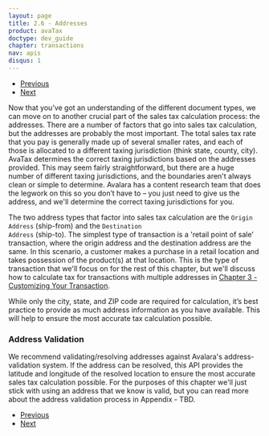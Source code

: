 ```yaml
---
layout: page
title: 2.6 - Addresses
product: avaTax
doctype: dev_guide
chapter: transactions
nav: apis
disqus: 1
---
```

<ul class="pager">
  <li class="previous"><a href="/avatax/dev-guide/transactions/line-items/"><i class="glyphicon glyphicon-chevron-left"></i>Previous</a></li>
  <li class="next"><a href="/avatax/dev-guide/transactions/chapter-summary/">Next<i class="glyphicon glyphicon-chevron-right"></i></a></li>
</ul>
Now that you’ve got an understanding of the different document types, we can move on to another crucial part of the sales tax calculation process: the addresses. There are a number of factors that go into sales tax calculation, but the addresses are probably the most important. The total sales tax rate that you pay is generally made up of several smaller rates, and each of those is allocated to a different taxing jurisdiction (think state, county, city). AvaTax determines the correct taxing jurisdictions based on the addresses provided. This may seem fairly straightforward, but there are a huge number of different taxing jurisdictions, and the boundaries aren't always clean or simple to determine. Avalara has a content research team that does the legwork on this so you don’t have to – you just need to give us the address, and we'll determine the correct taxing jurisdictions for you.

The two address types that factor into sales tax calculation are the <code>Origin Address</code> (ship-from) and the <code>Destination Address</code> (ship-to). The simplest type of transaction is a 'retail point of sale' transaction, where the origin address and the destination address are the same. In this scenario, a customer makes a purchase in a retail location and takes possession of the product(s) at that location. This is the type of transaction that we'll focus on for the rest of this chapter, but we'll discuss how to calculate tax for transactions with multiple addresses in <a class="dev-guide-link" href="/avatax/dev-guide/customizing-transaction/">Chapter 3 - Customizing Your Transaction</a>.

While only the city, state, and ZIP code are required for calculation, it’s best practice to provide as much address information as you have available. This will help to ensure the most accurate tax calculation possible. 

<h3>Address Validation</h3>
We recommend validating/resolving addresses against Avalara's address-validation system. If the address can be resolved, this API provides the latitude and longitude of the resolved location to ensure the most accurate sales tax calculation possible. For the purposes of this chapter we'll just stick with using an address that we know is valid, but you can read more about the address validation process in Appendix - TBD.

<ul class="pager">
  <li class="previous"><a href="/avatax/dev-guide/transactions/line-items/"><i class="glyphicon glyphicon-chevron-left"></i>Previous</a></li>
  <li class="next"><a href="/avatax/dev-guide/tranactions/chapter-summary/">Next<i class="glyphicon glyphicon-chevron-right"></i></a></li>
</ul>